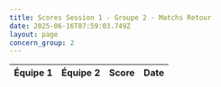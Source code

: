 ```yaml
---
title: Scores Session 1 - Groupe 2 - Matchs Retour
date: 2025-06-16T07:59:03.749Z
layout: page
concern_group: 2
---
```




| Équipe 1 | Équipe 2 | Score | Date |
|----------|----------|-------|------|

